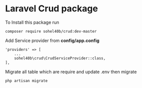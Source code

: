 # Laravel Crud package

To Install this package run 

    composer require sohel40b/crud:dev-master

Add Service provider from <b>config/app.config</b>

    'providers' => [
        ...
        sohel40b\crud\CrudServiceProvider::class,
    ],

Migrate all table which are require and update .env then migrate

    php artisan migrate
